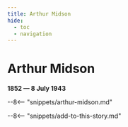 ```yaml
---
title: Arthur Midson
hide:
  - toc
  - navigation 
---
```


# Arthur Midson

**1852 — 8 July 1943**

--8<-- "snippets/arthur-midson.md"


--8<-- "snippets/add-to-this-story.md"